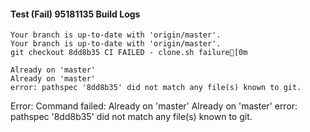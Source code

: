 #### Test (Fail) 95181135 Build Logs


```
Your branch is up-to-date with 'origin/master'.
Your branch is up-to-date with 'origin/master'.
git checkout 8dd8b35 CI FAILED - clone.sh failure[0m

Already on 'master'
Already on 'master'
error: pathspec '8dd8b35' did not match any file(s) known to git.

```

Error: Command failed: Already on 'master'
Already on 'master'
error: pathspec '8dd8b35' did not match any file(s) known to git.

